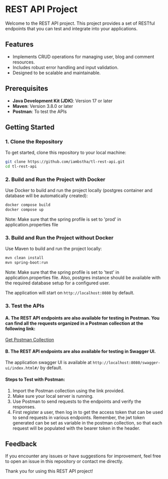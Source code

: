 # REST API Project

Welcome to the REST API project. This project provides a set of RESTful endpoints that you can test and integrate into your applications.

## Features
- Implements CRUD operations for managing user, blog and comment resources.
- Includes robust error handling and input validation.
- Designed to be scalable and maintainable.

## Prerequisites
- **Java Development Kit (JDK)**: Version 17 or later
- **Maven**: Version 3.8.0 or later
- **Postman**: To test the APIs

## Getting Started

### 1. Clone the Repository
To get started, clone this repository to your local machine:
```bash
git clone https://github.com/iambstha/tl-rest-api.git
cd tl-rest-api
```

### 2. Build and Run the Project with Docker
Use Docker to build and run the project locally (postgres container and database will be automatically created):
```bash
docker compose build
docker compose up
```
Note: Make sure that the spring profile is set to 'prod' in application.properties file


### 3. Build and Run the Project without Docker
Use Maven to build and run the project locally:
```bash
mvn clean install
mvn spring-boot:run
```
Note: Make sure that the spring profile is set to 'test' in application.properties file. 
Also, postgres instance should be available with the required database setup for a configured user.

The application will start on `http://localhost:8080` by default.

### 3. Test the APIs

#### A. The REST API endpoints are also available for testing in Postman. You can find all the requests organized in a Postman collection at the following link:

[Get Postman Collection](https://drive.google.com/file/d/1LLLUI7KUHqBVtdKtATG3awryol_MxRgC/view?usp=sharing)

#### B. The REST API endpoints are also available for testing in Swagger UI. 
The application swagger UI is available at `http://localhost:8080/swagger-ui/index.html#/` by default.

#### Steps to Test with Postman:
1. Import the Postman collection using the link provided.
2. Make sure your local server is running.
3. Use Postman to send requests to the endpoints and verify the responses.
4. First register a user, then log in to get the access token that can be used to send requests in various endpoints. Remember, the jwt token generated can be set as variable in the postman collection, so that each request will be populated with the bearer token in the header.

## Feedback
If you encounter any issues or have suggestions for improvement, feel free to open an issue in this repository or contact me directly.

Thank you for using this REST API project!

